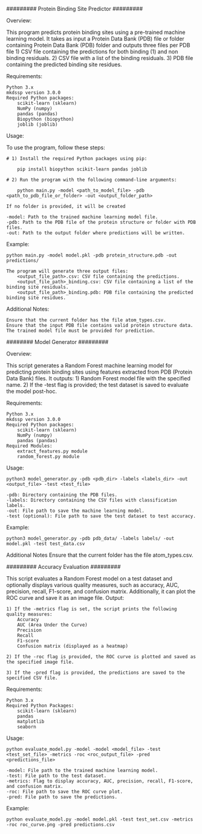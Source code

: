 ######### Protein Binding Site Predictor #########

Overview:

This program predicts protein binding sites using a pre-trained machine learning model. It takes as input a Protein Data Bank (PDB) file or folder containing Protein Data Bank (PDB) folder and outputs three files per PDB file
	1) CSV file containing the predictions for both binding (1) and non binding residuals.
	2) CSV file with a list of the binding residuals.
	3) PDB file containing the predicted binding site residues.

Requirements:

    Python 3.x
    mkdssp version 3.0.0
    Required Python packages:
        scikit-learn (sklearn)
    	NumPy (numpy)
    	pandas (pandas)
        Biopython (biopython)
        joblib (joblib)

Usage:

To use the program, follow these steps:

    # 1) Install the required Python packages using pip:

		pip install biopython scikit-learn pandas joblib

    # 2) Run the program with the following command-line arguments:

		python main.py -model <path_to_model_file> -pdb <path_to_pdb_file_or_folder> -out <output_folder_path>
		
    If no folder is provided, it will be created

    -model: Path to the trained machine learning model file.
    -pdb: Path to the PDB file of the protein structure or folder with PDB files.
    -out: Path to the output folder where predictions will be written.

Example:

    python main.py -model model.pkl -pdb protein_structure.pdb -out predictions/

    The program will generate three output files:
        <output_file_path>.csv: CSV file containing the predictions.
        <output_file_path>_binding.csv: CSV file containing a list of the binding site residuals.
        <output_file_path>_binding.pdb: PDB file containing the predicted binding site residues.

Additional Notes:

    Ensure that the current folder has the file atom_types.csv.
    Ensure that the input PDB file contains valid protein structure data.
    The trained model file must be provided for prediction.
    
    
    
######## Model Generator #########

Overview:

This script generates a Random Forest machine learning model for predicting protein binding sites using features extracted from PDB (Protein Data Bank) files. It outputs:
	1) Random Forest model file with the specified name.
	2) If the -test flag is provided; the test dataset is saved to evaluate the model post-hoc.
    
Requirements:

    Python 3.x
    mkdssp version 3.0.0
    Required Python packages:
    	scikit-learn (sklearn)
    	NumPy (numpy)
    	pandas (pandas)
    Required Modules:
        extract_features.py module
        random_forest.py module

Usage:

	python3 model_generator.py -pdb <pdb_dir> -labels <labels_dir> -out <output_file> -test <test_file>

    -pdb: Directory containing the PDB files.
    -labels: Directory containing the CSV files with classification labels.
    -out: File path to save the machine learning model.
    -test (optional): File path to save the test dataset to test accuracy.

Example:

    python3 model_generator.py -pdb pdb_data/ -labels labels/ -out model.pkl -test test_data.csv

Additional Notes
    Ensure that the current folder has the file atom_types.csv.

######### Accuracy Evaluation #########

This script evaluates a Random Forest model on a test dataset and optionally displays various quality measures, such as accuracy, AUC, precision, recall, F1-score, and confusion matrix. Additionally, it can plot the ROC curve and save it as an image file. Output:

    1) If the -metrics flag is set, the script prints the following quality measures:
        Accuracy
        AUC (Area Under the Curve)
        Precision
        Recall
        F1-score
        Confusion matrix (displayed as a heatmap)

    2) If the -roc flag is provided, the ROC curve is plotted and saved as the specified image file.

    3) If the -pred flag is provided, the predictions are saved to the specified CSV file.


Requirements:

    Python 3.x
    Required Python Packages:
    	scikit-learn (sklearn)
    	pandas 
    	matplotlib 
    	seaborn 

Usage:

	python evaluate_model.py -model -model <model_file> -test <test_set_file> -metrics -roc <roc_output_file> -pred <predictions_file>

    -model: File path to the trained machine learning model.
    -test: File path to the test dataset.
    -metrics: Flag to display accuracy, AUC, precision, recall, F1-score, and confusion matrix.
    -roc: File path to save the ROC curve plot.
    -pred: File path to save the predictions.

Example:

    python evaluate_model.py -model model.pkl -test test_set.csv -metrics -roc roc_curve.png -pred predictions.csv
